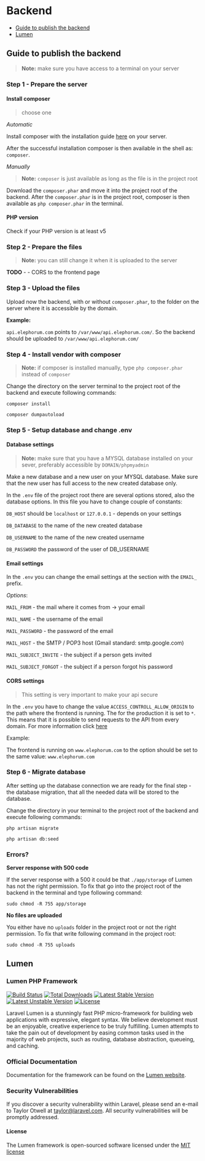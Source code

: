 # Backend

 - [Guide to publish the backend](#guide-to-publish-the-backend)
 - [Lumen](#lumen)

## Guide to publish the backend

> **Note:** make sure you have access to a terminal on your server

### Step 1 - Prepare the server

#### Install composer

> choose one

*Automatic*

Install composer with the installation guide [here](https://getcomposer.org/download/) on your server.

After the successful installation composer is then available in the shell as: `composer`.

*Manually*

>**Note:** `composer` is just available as long as the file is in the project root

Download the `composer.phar` and move it into the project root of the backend. After the `composer.phar` is in the project root, composer is then available as `php composer.phar` in the terminal.

#### PHP version

Check if your PHP version is at least v5

### Step 2 - Prepare the files

>**Note:** you can still change it when it is uploaded to the server

**TODO** - - CORS to the frontend page

### Step 3 - Upload the files

Upload now the backend, with or without `composer.phar`, to the folder on the server where it is accessible by the domain.

**Example:**

`api.elephorum.com` points to `/var/www/api.elephorum.com/`. So the backend should be uploaded to `/var/www/api.elephorum.com/`

### Step 4 - Install vendor with composer

>**Note:** if composer is installed manually, type `php composer.phar` instead of `composer`

Change the directory on the server terminal to the project root of the backend and execute following commands:

`composer install`

`composer dumpautoload`

### Step 5 - Setup database and change .env

#### Database settings

>**Note:** make sure that you have a MYSQL database installed on your sever, preferably accessible by `DOMAIN/phpmyadmin`

Make a new database and a new user on your MYSQL database. Make sure that the new user has full access to the new created database only.

In the `.env` file of the project root there are several options stored, also the database options. In this file you have to change couple of constants:

`DB_HOST` should be `localhost` or `127.0.0.1` - depends on your settings

`DB_DATABASE` to the name of the new created database

`DB_USERNAME` to the name of the new created username

`DB_PASSWORD` the password of the user of DB_USERNAME

#### Email settings

In the `.env` you can change the email settings at the section with the `EMAIL_` prefix.

*Options*:

`MAIL_FROM` - the mail where it comes from -> your email

`MAIL_NAME` - the username of the email

`MAIL_PASSWORD` - the password of the email

`MAIL_HOST` - the SMTP / POP3 host (Gmail standard: smtp.google.com)

`MAIL_SUBJECT_INVITE` - the subject if a person gets invited

`MAIL_SUBJECT_FORGOT` - the subject if a person forgot his password

#### CORS settings

> This setting is very important to make your api secure

In the `.env` you have to change the value `ACCESS_CONTROLL_ALLOW_ORIGIN` to the path where the frontend is running. The for the production it is set to `*`. This means that it is possible to send requests to the API from every domain. For more information click [here](https://developer.mozilla.org/en-US/docs/Web/HTTP/Access_control_CORS)

Example:

The frontend is running on `www.elephorum.com` to the option should be set to the same value: `www.elephorum.com`

### Step 6 - Migrate database

After setting up the database connection we are ready for the final step - the database migration, that all the needed data will be stored to the database.

Change the directory in your terminal to the project root of the backend and execute following commands:

`php artisan migrate`

`php artisan db:seed`

### Errors?

**Server response with 500 code**

If the server response with a 500 it could be that `./app/storage` of Lumen has not the right permission. To fix that go into the project root of the backend in the terminal and type following command:

`sudo chmod -R 755 app/storage`

**No files are uploaded**

You either have no `uploads` folder in the project root or not the right permission. To fix that write following command in the project root:

`sudo chmod -R 755 uploads`


## Lumen

### Lumen PHP Framework

[![Build Status](https://travis-ci.org/laravel/lumen-framework.svg)](https://travis-ci.org/laravel/lumen-framework)
[![Total Downloads](https://poser.pugx.org/laravel/lumen-framework/d/total.svg)](https://packagist.org/packages/laravel/lumen-framework)
[![Latest Stable Version](https://poser.pugx.org/laravel/lumen-framework/v/stable.svg)](https://packagist.org/packages/laravel/lumen-framework)
[![Latest Unstable Version](https://poser.pugx.org/laravel/lumen-framework/v/unstable.svg)](https://packagist.org/packages/laravel/lumen-framework)
[![License](https://poser.pugx.org/laravel/lumen-framework/license.svg)](https://packagist.org/packages/laravel/lumen-framework)

Laravel Lumen is a stunningly fast PHP micro-framework for building web applications with expressive, elegant syntax. We believe development must be an enjoyable, creative experience to be truly fulfilling. Lumen attempts to take the pain out of development by easing common tasks used in the majority of web projects, such as routing, database abstraction, queueing, and caching.

### Official Documentation

Documentation for the framework can be found on the [Lumen website](http://lumen.laravel.com/docs).

### Security Vulnerabilities

If you discover a security vulnerability within Laravel, please send an e-mail to Taylor Otwell at taylor@laravel.com. All security vulnerabilities will be promptly addressed.

#### License

The Lumen framework is open-sourced software licensed under the [MIT license](http://opensource.org/licenses/MIT)

